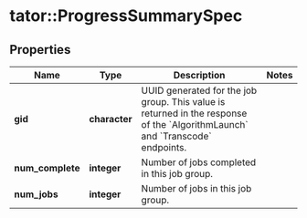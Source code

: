 # tator::ProgressSummarySpec

## Properties
Name | Type | Description | Notes
------------ | ------------- | ------------- | -------------
**gid** | **character** | UUID generated for the job group. This value is returned in the response of the &#x60;AlgorithmLaunch&#x60; and &#x60;Transcode&#x60; endpoints. | 
**num_complete** | **integer** | Number of jobs completed in this job group. | 
**num_jobs** | **integer** | Number of jobs in this job group. | 


